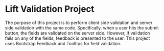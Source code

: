 Lift Validation Project
=======================

The purpose of this project is to perform client side validation and server side validation with the same code.  Specifically, when a user hits the submit button, the fields are validated on the server side.  However, if validation fails on any of the fields, feedback is presented to the user.  This project uses Bootstrap Feedback and Tooltips for field validation.  
